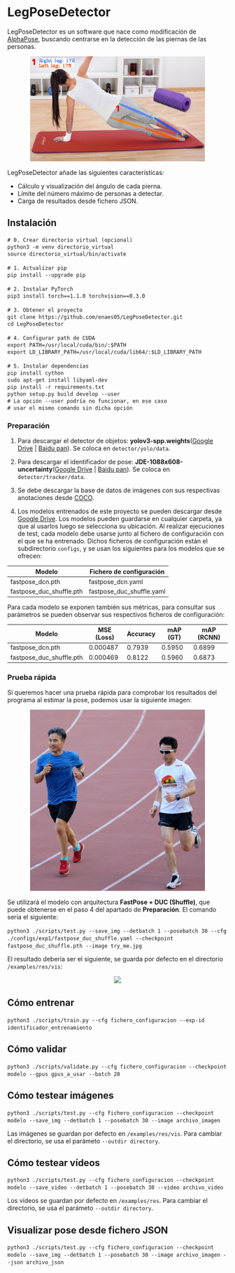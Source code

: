 # LegPoseDetector
LegPoseDetector es un software que nace como modificación de [AlphaPose](https://github.com/MVIG-SJTU/AlphaPose), buscando centrarse en la detección de las piernas de las personas.

<div align="center">
    <img src="docs/portada.jpg", width="400">
</div>

LegPoseDetector añade las siguientes características:
- Cálculo y visualización del ángulo de cada pierna.
- Límite del número máximo de personas a detectar.
- Carga de resultados desde fichero JSON.

## Instalación
```shell
# 0. Crear directorio virtual (opcional)
python3 -m venv directorio_virtual
source directorio_virtual/bin/activate

# 1. Actualizar pip  
pip install --upgrade pip

# 2. Instalar PyTorch  
pip3 install torch==1.1.0 torchvision==0.3.0

# 3. Obtener el proyecto
git clone https://github.com/enaes05/LegPoseDetector.git
cd LegPoseDetector

# 4. Configurar path de CUDA  
export PATH=/usr/local/cuda/bin/:$PATH
export LD_LIBRARY_PATH=/usr/local/cuda/lib64/:$LD_LIBRARY_PATH

# 5. Instalar dependencias  
pip install cython
sudo apt-get install libyaml-dev
pip install -r requirements.txt
python setup.py build develop --user
# La opción --user podría no funcionar, en ese caso
# usar el mismo comando sin dicha opción
```

### Preparación
1. Para descargar el detector de objetos: **yolov3-spp.weights**([Google Drive](https://drive.google.com/open?id=1D47msNOOiJKvPOXlnpyzdKA3k6E97NTC) | [Baidu pan](https://pan.baidu.com/s/1Zb2REEIk8tcahDa8KacPNA)). Se coloca en `detector/yolo/data`.

2. Para descargar el identificador de pose: **JDE-1088x608-uncertainty**([Google Drive](https://drive.google.com/open?id=1nlnuYfGNuHWZztQHXwVZSL_FvfE551pA) | [Baidu pan](https://pan.baidu.com/s/1Ifgn0Y_JZE65_qSrQM2l-Q)). Se coloca en `detector/tracker/data`.

3. Se debe descargar la base de datos de imágenes con sus respectivas anotaciones desde [COCO](https://cocodataset.org/#download).

4. Los modelos entrenados de este proyecto se pueden descargar desde [Google Drive](https://drive.google.com/drive/folders/1B5gfKdPzo0XrU35iDIe9_Ph16_OVX-PW). Los modelos pueden guardarse en cualquier carpeta, ya que al usarlos luego se selecciona su ubicación. Al realizar ejecuciones de test, cada modelo debe usarse junto al fichero de configuración con el que se ha entrenado. Dichos ficheros de configuración están el subdirectorio `configs`, y se usan los siguientes para los modelos que se ofrecen:

 Modelo | Fichero de configuración 
 --- | --- 
 fastpose_dcn.pth | fastpose_dcn.yaml 
 fastpose_duc_shuffle.pth | fastpose_duc_shuffle.yaml 
 
 Para cada modelo se exponen también sus métricas, para consultar sus parámetros se pueden observar sus respectivos ficheros de configuración:
 
 Modelo | MSE (Loss) | Accuracy | mAP (GT) | mAP (RCNN)
 --- | --- | --- | --- | ---
 fastpose_dcn.pth | 0.000487 | 0.7939 | 0.5950 | 0.6899
 fastpose_duc_shuffle.pth | 0.000469 | 0.8122 | 0.5960 | 0.6873

### Prueba rápida
Si queremos hacer una prueba rápida para comprobar los resultados del programa al estimar la pose, podemos usar la siguiente imagen:
<div align="center">
    <img src="try_me.jpg", width="400">
</div>

Se utilizará el modelo con arquitectura **FastPose + DUC (Shuffle)**, que puede obtenerse en el paso 4 del apartado de **Preparación**. El comando sería el siguiente:

```python3 ./scripts/test.py --save_img --detbatch 1 --posebatch 30 --cfg ./configs/exp1/fastpose_duc_shuffle.yaml --checkpoint fastpose_duc_shuffle.pth --image try_me.jpg```

El resultado debería ser el siguiente, se guarda por defecto en el directorio ```/examples/res/vis```:
<div align="center">
    <img src="docs/try_me_pose.jpg", width="400">
</div>

## Cómo entrenar
```python3 ./scripts/train.py --cfg fichero_configuracion --exp-id identificador_entrenamiento```

## Cómo validar
```python3 ./scripts/validate.py --cfg fichero_configuracion --checkpoint modelo --gpus gpus_a_usar --batch 20```

## Cómo testear imágenes
```python3 ./scripts/test.py --cfg fichero_configuracion --checkpoint modelo --save_img --detbatch 1 --posebatch 30 --image archivo_imagen```

Las imágenes se guardan por defecto en ```/examples/res/vis```. Para cambiar el directorio, se usa el parámeto ```--outdir directory```.

## Cómo testear vídeos
```python3 ./scripts/test.py --cfg fichero_configuracion --checkpoint modelo --save_video --detbatch 1 --posebatch 30 --video archivo_video```

Los vídeos se guardan por defecto en ```/examples/res```. Para cambiar el directorio, se usa el parámeto ```--outdir directory```.

## Visualizar pose desde fichero JSON
```python3 ./scripts/test.py --cfg fichero_configuracion --checkpoint modelo --save_img --detbatch 1 --posebatch 30 --image archivo_imagen --json archivo_json```
